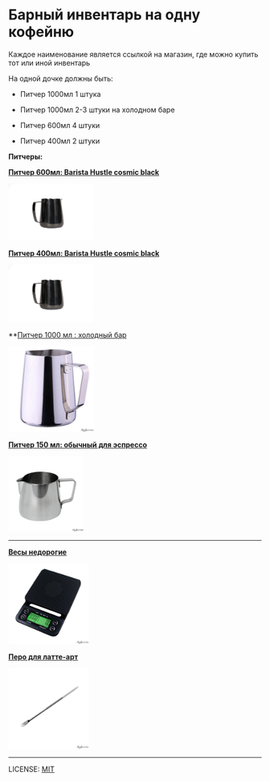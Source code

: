 # Барный инвентарь на одну кофейню

Каждое наименование является ссылкой на магазин, где можно купить тот или иной инвентарь

На одной дочке должны быть:

* Питчер 1000мл 1 штука

* Питчер 1000мл 2-3 штуки на холодном баре

* Питчер 600мл 4 штуки

* Питчер 400мл 2 штуки

**Питчеры:**

**[Питчер 600мл: Barista Hustle cosmic black](http://cocarcoffee.com/product/precision-milk-pitcher/)**

<img src="./Barista_hustle.png" width="170"/>

**[Питчер 400мл: Barista Hustle cosmic black](http://cocarcoffee.com/product/precision_milk_pitcher_cosmic_black/)**

<img src="./Barista_hustle.png" width="170"/>

**[Питчер 1000 мл : холодный бар](https://xn----7sbac0b0bhdkke.xn--p1ai/products/pitcher1000)

<img src="./pitcher1000.jpg" width="170"/>

**[Питчер 150 мл: обычный для эспрессо](https://xn----7sbac0b0bhdkke.xn--p1ai/products/molochnik150)**

<img src="./pitcher150.jpg" width="150"/>

----

**[Весы недорогие](https://xn----7sbac0b0bhdkke.xn--p1ai/products/profi)**

<img src="./weight.jpg" width="160"/>

**[Перо для латте-арт](https://xn----7sbac0b0bhdkke.xn--p1ai/products/46836583)**

<img src="./sting.jpg" width="160"/>

---

LICENSE: [MIT](./license.md)









